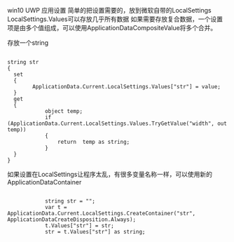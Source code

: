 win10 UWP 应用设置
简单的把设置需要的，放到微软自带的LocalSettings
LocalSettings.Values可以存放几乎所有数据
如果需要存放复合数据，一个设置项是由多个值组成，可以使用ApplicationDataCompositeValue将多个合并。

存放一个string


```

string str
{
  set
  {
        ApplicationData.Current.LocalSettings.Values["str"] = value;
  }
  get
  {
            object temp;
            if (ApplicationData.Current.LocalSettings.Values.TryGetValue("width", out temp))
            {
                return  temp as string;
            }
  }
}

```

如果设置在LocalSettings让程序太乱，有很多变量名称一样，可以使用新的ApplicationDataContainer


```

            string str = "";
            var t = ApplicationData.Current.LocalSettings.CreateContainer("str", ApplicationDataCreateDisposition.Always);
            t.Values["str"] = str;
            str = t.Values["str"] as string;

```


